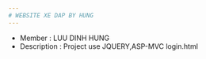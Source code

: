 ```yaml
---
# WEBSITE XE DAP BY HUNG
---
```

* Member : LUU DINH HUNG
* Description : Project use JQUERY,ASP-MVC 
login.html
